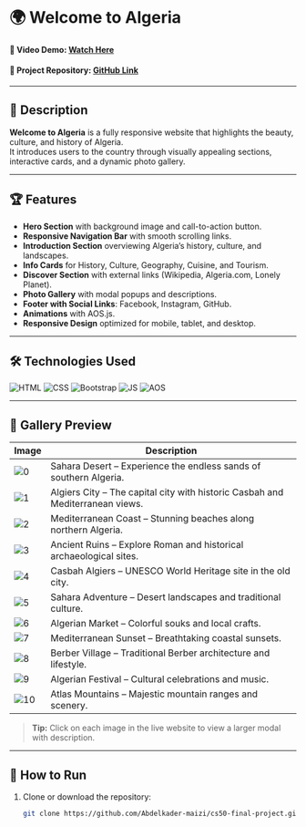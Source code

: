 # 🌍 Welcome to Algeria

#### 🎥 Video Demo: [Watch Here](https://youtu.be/dEyxkOynraAsssss)  
#### 📂 Project Repository: [GitHub Link](https://github.com/Abdelkader-maizi/cs50-final-project.git)  

---

## 🔹 Description
**Welcome to Algeria** is a fully responsive website that highlights the beauty, culture, and history of Algeria.  
It introduces users to the country through visually appealing sections, interactive cards, and a dynamic photo gallery.  

---

## 🏆 Features
- **Hero Section** with background image and call-to-action button.  
- **Responsive Navigation Bar** with smooth scrolling links.  
- **Introduction Section** overviewing Algeria’s history, culture, and landscapes.  
- **Info Cards** for History, Culture, Geography, Cuisine, and Tourism.  
- **Discover Section** with external links (Wikipedia, Algeria.com, Lonely Planet).  
- **Photo Gallery** with modal popups and descriptions.  
- **Footer with Social Links**: Facebook, Instagram, GitHub.  
- **Animations** with AOS.js.  
- **Responsive Design** optimized for mobile, tablet, and desktop.  

---

## 🛠 Technologies Used
![HTML](https://img.shields.io/badge/HTML5-%23E34F26.svg?style=flat&logo=html5&logoColor=white)
![CSS](https://img.shields.io/badge/CSS3-%231572B6.svg?style=flat&logo=css3&logoColor=white)
![Bootstrap](https://img.shields.io/badge/Bootstrap-563D7C?style=flat&logo=bootstrap&logoColor=white)
![JS](https://img.shields.io/badge/JavaScript-F7DF1E?style=flat&logo=javascript&logoColor=black)
![AOS](https://img.shields.io/badge/AOS-Animation-blue)

---

## 📸 Gallery Preview

| Image | Description |
|-------|-------------|
| ![0](static/gallery/0.jpg) | Sahara Desert – Experience the endless sands of southern Algeria. |
| ![1](static/gallery/1.jpg) | Algiers City – The capital city with historic Casbah and Mediterranean views. |
| ![2](static/gallery/2.jpg) | Mediterranean Coast – Stunning beaches along northern Algeria. |
| ![3](static/gallery/3.jpg) | Ancient Ruins – Explore Roman and historical archaeological sites. |
| ![4](static/gallery/4.jpg) | Casbah Algiers – UNESCO World Heritage site in the old city. |
| ![5](static/gallery/5.jpg) | Sahara Adventure – Desert landscapes and traditional culture. |
| ![6](static/gallery/6.jpg) | Algerian Market – Colorful souks and local crafts. |
| ![7](static/gallery/7.jpg) | Mediterranean Sunset – Breathtaking coastal sunsets. |
| ![8](static/gallery/8.jpg) | Berber Village – Traditional Berber architecture and lifestyle. |
| ![9](static/gallery/9.jpg) | Algerian Festival – Cultural celebrations and music. |
| ![10](static/gallery/A.jpg) | Atlas Mountains – Majestic mountain ranges and scenery. |

> **Tip:** Click on each image in the live website to view a larger modal with description.  

---

## 🚀 How to Run
1. Clone or download the repository:  
   ```bash
   git clone https://github.com/Abdelkader-maizi/cs50-final-project.git
